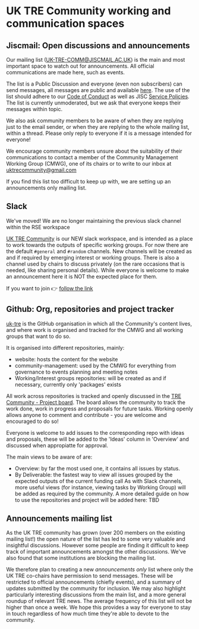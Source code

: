 # UK TRE Community working and communication spaces

## Jiscmail: Open discussions and announcements

Our mailing list (UK-TRE-COMM@JISCMAIL.AC.UK) is the main and most important space to watch out for announcements.
All official communications are made here, such as events.

The list is a Public Discussion and everyone (even non subscribers) can send messages, all messages are public and available [here](https://www.jiscmail.ac.uk/cgi-bin/webadmin?A0=uk-tre-comm).
The use of the list should adhere to our [Code of Conduct](https://github.com/uk-tre/website/blob/main/CODE_OF_CONDUCT.md) as well as JISC [Service Policies](https://www.jiscmail.ac.uk/policyandsecurity/).
The list is currently unmoderated, but we ask that everyone keeps their messages within topic.

We also ask community members to be aware of when they are replying just to the email sender, or when they are replying to the whole mailing list, within a thread.
Please only reply to everyone if it is a message intended for everyone!

We encourage community members unsure about the suitability of their communications to contact a member of the Community Management Working Group (CMWG), one of its chairs or to write to our inbox at uktrecommunity@gmail.com

If you find this list too difficult to keep up with, we are setting up an announcements only mailing list.

## Slack 
We've moved! We are no longer maintaining the previous slack channel within the RSE workspace

[UK TRE Community](https://uktrecommunity.slack.com) is our NEW slack workspace, and is intended as a place to work towards the outputs of specific working groups.
For now there are the default `#general` and `#random` channels. New channels will be created as and if required by emerging interest or working groups.
There is also a channel used by chairs to discuss privately (on the rare occasions that is needed, like sharing personal details).
While everyone is welcome to make an announcement here it is NOT the expected place for them.

If you want to join 👉 [follow the link](https://join.slack.com/t/uktrecommunity/shared_invite/zt-26r7jz25d-J5iV0XoqyLepEiKk4XpJVg)

## Github: Org, repositories and project tracker

[uk-tre](https://github.com/uk-tre) is the GitHub organisation in which all the Community's content lives, and where work is organised and tracked for the CMWG and all working groups that want to do so.

It is organised into different repositories, mainly:
- website: hosts the content for the website
- community-management: used by the CMWG for everything from governance to events planning and meeting notes
- Working/Interest groups repositories: will be created as and if necessary, currently only 'packages' exists

All work across repositories is tracked and openly discussed in the [TRE Community - Project board](https://github.com/orgs/uk-tre/projects/1). The board allows the community to track the work done, work in progress and proposals for future tasks.
Working openly allows anyone to comment and contribute - you are welcome and encouraged to do so!

Everyone is welcome to add issues to the corresponding repo with ideas and proposals, these will be added to the 'Ideas' column in 'Overview' and discussed when appropiatte for approval.

The main views to be aware of are:
- Overview: by far the most used one, it contains all issues by status.
- By Deliverable: the fastest way to view all issues grouped by the expected outputs of the current funding call
As with Slack channels, more useful views (for instance, viewing tasks by Working Group) will be added as required by the community.
A more detailed guide on how to use the repositories and project will be added here: TBD

## Announcements mailing list

As the UK TRE community has grown (over 200 members on the existing mailing list!) the open nature of the list has led to some very valuable and insightful discussions.
However some people are finding it difficult to keep track of important announcements amongst the other discussions.
We've also found that some institutions are blocking the mailing list.

We therefore plan to creating a new _announcements only_ list where only the UK TRE co-chairs have permission to send messages.
These will be restricted to official announcements (chiefly events), and a summary of updates submitted by the community for inclusion.
We may also highlight particularly interesting discussions from the main list, and a more general roundup of relevant TRE news.
The average frequency of this list will not be higher than once a week.
We hope this provides a way for everyone to stay in touch regardless of how much time they're able to devote to the community.
